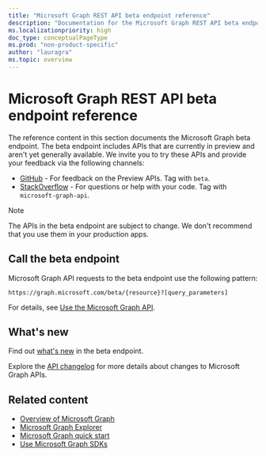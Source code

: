 ```yaml
---
title: "Microsoft Graph REST API beta endpoint reference"
description: "Documentation for the Microsoft Graph REST API beta endpoint, which includes APIs that are currently in preview and aren't yet generally available."
ms.localizationpriority: high
doc_type: conceptualPageType
ms.prod: "non-product-specific"
author: "lauragra"
ms.topic: overview
---
```


# Microsoft Graph REST API beta endpoint reference

The reference content in this section documents the Microsoft Graph beta endpoint. The beta endpoint includes APIs that are currently in preview and aren't yet generally available. We invite you to try these APIs and provide your feedback via the following channels:

- [GitHub](https://github.com/microsoftgraph/microsoft-graph-docs-contrib/issues) - For feedback on the Preview APIs. Tag with `beta`.
- [StackOverflow](https://stackoverflow.com/questions/tagged/microsoft-graph-api) - For questions or help with your code. Tag with `microsoft-graph-api`.

> [!NOTE]
> The APIs in the beta endpoint are subject to change. We don't recommend that you use them in your production apps.

## Call the beta endpoint

Microsoft Graph API requests to the beta endpoint use the following pattern:

```http
https://graph.microsoft.com/beta/{resource}?[query_parameters]
```

For details, see [Use the Microsoft Graph API](/graph/use-the-api).

## What's new
Find out [what's new](/graph/whats-new-overview) in the beta endpoint.

Explore the [API changelog](https://developer.microsoft.com/en-us/graph/changelog) for more details about changes to Microsoft Graph APIs.

## Related content

- [Overview of Microsoft Graph](/graph/overview)
- [Microsoft Graph Explorer](https://developer.microsoft.com/graph/graph-explorer)
- [Microsoft Graph quick start](https://developer.microsoft.com/graph/quick-start)
- [Use Microsoft Graph SDKs](/graph/sdks/sdks-overview)

